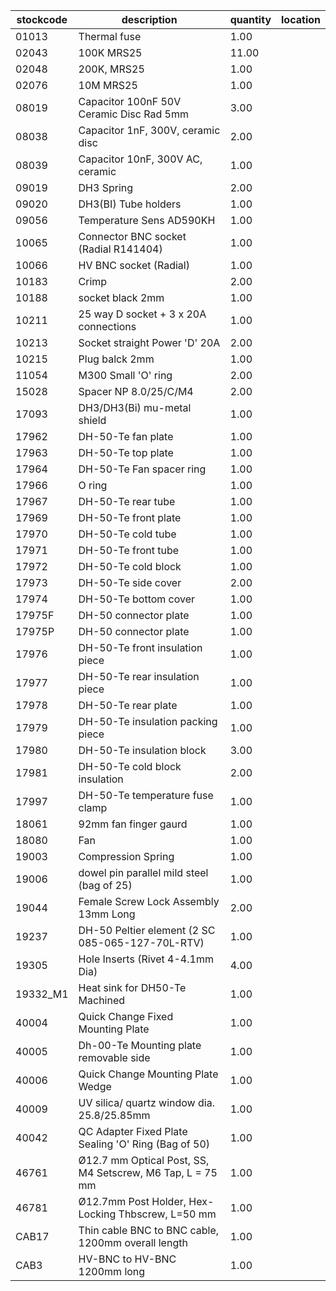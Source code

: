 |stockcode|description|quantity|location|
|---------|-----------|--------|--------|
|01013|Thermal fuse|1.00||
|02043|100K MRS25|11.00| |
|02048|200K, MRS25|1.00||
|02076|10M MRS25|1.00||
|08019|Capacitor 100nF 50V Ceramic Disc Rad 5mm|3.00||
|08038|Capacitor 1nF, 300V, ceramic disc|2.00||
|08039|Capacitor 10nF, 300V AC, ceramic|1.00||
|09019|DH3 Spring|2.00||
|09020|DH3(BI) Tube holders|1.00||
|09056|Temperature Sens AD590KH|1.00||
|10065|Connector BNC socket (Radial R141404)|1.00||
|10066|HV BNC socket (Radial)|1.00||
|10183|Crimp|2.00||
|10188|socket black 2mm|1.00||
|10211|25 way D socket + 3 x 20A connections|1.00||
|10213|Socket straight Power 'D' 20A|2.00||
|10215|Plug balck 2mm|1.00||
|11054|M300 Small 'O' ring|2.00||
|15028|Spacer NP 8.0/25/C/M4|2.00||
|17093|DH3/DH3(Bi) mu-metal shield|1.00||
|17962|DH-50-Te fan plate|1.00||
|17963|DH-50-Te top plate|1.00||
|17964|DH-50-Te Fan spacer ring|1.00||
|17966|O ring|1.00||
|17967|DH-50-Te rear tube|1.00||
|17969|DH-50-Te front plate|1.00||
|17970|DH-50-Te cold tube|1.00||
|17971|DH-50-Te front tube|1.00||
|17972|DH-50-Te cold block|1.00||
|17973|DH-50-Te side cover|2.00||
|17974|DH-50-Te bottom cover|1.00||
|17975F|DH-50 connector plate|1.00||
|17975P|DH-50 connector plate|1.00||
|17976|DH-50-Te front insulation piece|1.00||
|17977|DH-50-Te rear insulation piece|1.00||
|17978|DH-50-Te rear plate|1.00||
|17979|DH-50-Te insulation packing piece|1.00||
|17980|DH-50-Te insulation block|3.00||
|17981|DH-50-Te cold block insulation|2.00||
|17997|DH-50-Te temperature fuse clamp|1.00||
|18061|92mm fan finger gaurd|1.00||
|18080|Fan|1.00||
|19003|Compression Spring|1.00||
|19006|dowel pin parallel mild steel (bag of 25)|1.00||
|19044|Female Screw Lock Assembly 13mm Long|2.00||
|19237|DH-50 Peltier element (2 SC 085-065-127-70L-RTV)|1.00||
|19305|Hole Inserts (Rivet 4-4.1mm Dia)|4.00||
|19332_M1|Heat sink for DH50-Te Machined|1.00||
|40004|Quick Change Fixed Mounting Plate|1.00||
|40005|Dh-00-Te Mounting plate removable side|1.00||
|40006|Quick Change Mounting Plate Wedge|1.00||
|40009|UV silica/ quartz window dia. 25.8/25.85mm|1.00||
|40042|QC Adapter Fixed Plate Sealing 'O' Ring (Bag of 50)|1.00||
|46761|Ø12.7 mm Optical Post, SS, M4 Setscrew, M6 Tap, L = 75 mm|1.00||
|46781|Ø12.7mm Post Holder, Hex-Locking Thbscrew, L=50 mm|1.00||
|CAB17|Thin cable BNC to BNC cable, 1200mm overall length|1.00||
|CAB3|HV-BNC to HV-BNC 1200mm long|1.00||
